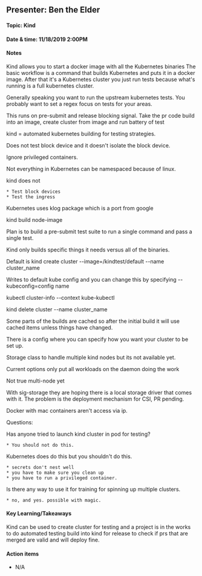 ## Presenter: Ben the Elder


#### Topic: Kind

#### Date & time: 11/18/2019 2:00PM

#### Notes

Kind allows you to start a docker image with all the Kubernetes binaries
The basic workflow is a command that builds Kubernetes and puts it in a docker image.
After that it's a Kubernetes cluster you just run tests because what's running is a full kubernetes cluster.

Generally speaking you want to run the upstream kubernetes tests.
You probably want to set a regex focus on tests for your areas.

This runs on pre-submit and release blocking signal. 
Take the pr code build into an image, create cluster from image and run battery of test

kind = automated kubernetes building for testing strategies.

Does not test block device and it doesn't isolate the block device. 

Ignore privileged containers.

Not everything in Kubernetes can be namespaced because of linux.

kind does not

    * Test block devices
    * Test the ingress 

Kubernetes uses klog package which is a port from google

kind build node-image

Plan is to build a pre-submit test suite to run a single command and pass a single test.

Kind only builds specific things it needs versus all of the binaries.

Default is kind create cluster --image=/kindtest/default --name cluster_name

Writes to default kube config and you can change this by specifying --kubeconfig=config name

kubectl cluster-info --context kube-kubectl

kind delete cluster --name cluster_name

Some parts of the builds are cached so after the initial build it will use cached items unless things have changed.

There is a config where you can specify how you want your cluster to be set up.

Storage class to handle multiple kind nodes but its not available yet.

Current options only put all workloads on the daemon doing the work

Not true multi-node yet 

With sig-storage they are hoping there is a local storage driver that comes with it. The problem is the deployment mechanism for CSI, PR pending.

Docker with mac containers aren't access via ip.



Questions:

Has anyone tried to launch kind cluster in pod for testing?

    * You should not do this.

Kubernetes does do this but you shouldn't do this.
    
    * secrets don't nest well
    * you have to make sure you clean up
    * you have to run a privileged container.
    
Is there any way to use it for training for spinning up multiple clusters.
    
    * no, and yes. possible with magic.


#### Key Learning/Takeaways

Kind can be used to create cluster for testing and a project is in the works to do automated testing build into kind for release to check if prs that are merged are valid and will deploy fine.


#### Action items
- N/A